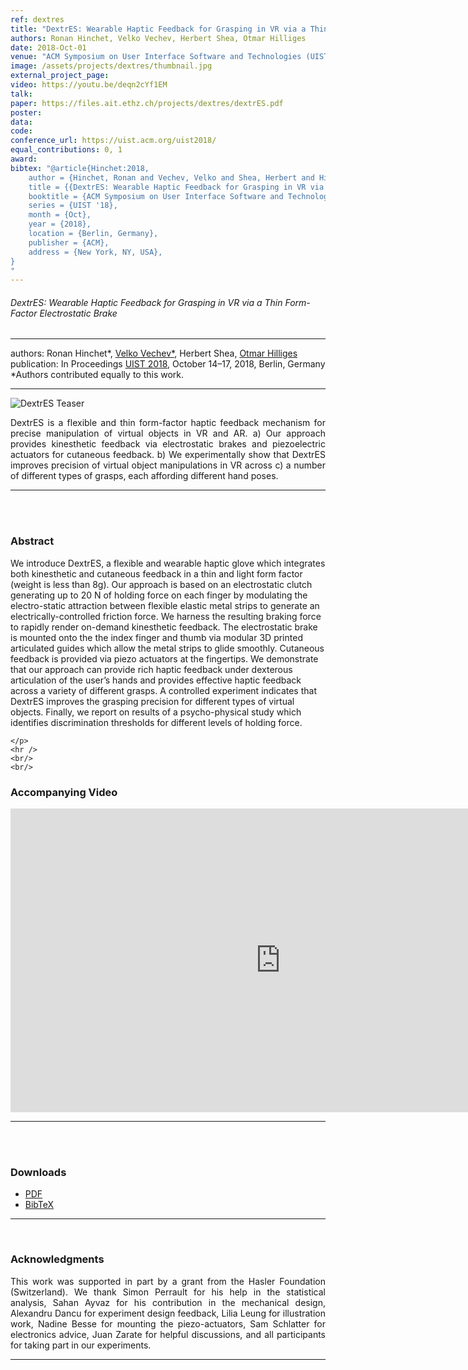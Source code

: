 ```yaml
---
ref: dextres
title: "DextrES: Wearable Haptic Feedback for Grasping in VR via a Thin Form-Factor Electrostatic Brake"
authors: Ronan Hinchet, Velko Vechev, Herbert Shea, Otmar Hilliges
date: 2018-Oct-01
venue: "ACM Symposium on User Interface Software and Technologies (UIST)"
image: /assets/projects/dextres/thumbnail.jpg
external_project_page: 
video: https://youtu.be/deqn2cYf1EM
talk: 
paper: https://files.ait.ethz.ch/projects/dextres/dextrES.pdf
poster: 
data: 
code: 
conference_url: https://uist.acm.org/uist2018/
equal_contributions: 0, 1
award: 
bibtex: "@article{Hinchet:2018,
	author = {Hinchet, Ronan and Vechev, Velko and Shea, Herbert and Hilliges, Otmar},
	title = {{DextrES: Wearable Haptic Feedback for Grasping in VR via a Thin Form-Factor Electrostatic Brake}},
	booktitle = {ACM Symposium on User Interface Software and Technologies (UIST)},
	series = {UIST '18},
	month = {Oct},
	year = {2018},
	location = {Berlin, Germany},
	publisher = {ACM},
	address = {New York, NY, USA},
}
"
---
```


<h6> DextrES: Wearable Haptic Feedback for Grasping in VR via a Thin Form-Factor Electrostatic Brake</h6>
<hr />

<div class="fullcol">
    <div class="teaser-info-projectpage">
            <span class="normalcap">authors:</span>
            <span class="authorcap">
                <nobr>Ronan Hinchet*, </nobr>
                <nobr><a href="/people/vechev/" title="Velko Vechev">Velko Vechev*</a>, </nobr>
                <nobr>Herbert Shea, </nobr>
                <nobr><a href="/people/hilliges/" title="Otmar Hilliges">Otmar Hilliges</a> </nobr>
            </span>
            <br/>
            <span class="normalcap"><nobr>publication: </nobr></span>
            <span class="authorcap">
                <nobr>In Proceedings</nobr> <a class="a-text-ext" href="https://uist.acm.org/uist2018/" title="UIST">UIST 2018</a>, October 14–17, 2018, Berlin, Germany</a><br/>
                 *Authors contributed equally to this work.
            </span>
        <hr />
    </div>
</div>

<div class="fullcol">
    <img class="fullcol" src="<?php ait_root_dir();?>projects/2018/dextres/teaser.jpg" alt="DextrES Teaser" />
    <div class="fullcol">
        <p align="justify">
            <span class="figurecap">
            DextrES is a flexible and thin form-factor haptic feedback mechanism for precise manipulation of virtual objects in VR and AR. a) Our approach provides kinesthetic feedback via electrostatic brakes and piezoelectric actuators for cutaneous feedback. b) We experimentally show that DextrES improves precision of virtual object manipulations in VR across c) a number of different types of grasps, each affording different hand poses.
            </span>
        </p>
        <hr />
        <br/>
        <br/>
    </div>
</div>

<div class="fullcol">
    <h3>Abstract</h3>
    <p align="justify">
    
We introduce DextrES, a flexible and wearable haptic glove which integrates both kinesthetic and cutaneous feedback in a thin and light form factor (weight is less than 8g). Our approach is based on an electrostatic clutch generating up to 20 N of holding force on each finger by modulating the electro-static attraction between flexible elastic metal strips to generate an electrically-controlled friction force. We harness the resulting braking force to rapidly render on-demand kinesthetic feedback. The electrostatic brake is mounted onto the the index finger and thumb via modular 3D printed articulated guides which allow the metal strips to glide smoothly. Cutaneous feedback is provided via piezo actuators at the fingertips. We demonstrate that our approach can provide rich haptic feedback under dexterous articulation of the user’s hands and provides effective haptic feedback across a variety of different grasps. A controlled experiment indicates that DextrES improves the grasping precision for different types of virtual objects. Finally, we report on results of a psycho-physical study which identifies discrimination thresholds for different levels of holding force.


    </p>
    <hr />
    <br/>
    <br/>
</div>

<div class="fullcol">
<h3>Accompanying Video</h3>
    <div class="video" align="center">
        <iframe width="864" height="486" src="https://www.youtube.com/embed/deqn2cYf1EM?rel=0" frameborder="0" allow="autoplay; encrypted-media" allowfullscreen></iframe>
    </div>
    <hr />
    <br/>
    <br/>
</div>

<div class="fullcol">
 <h3>Downloads</h3>
    <ul class="linklist">
            <li class="a-pdf"><a target="_blank" title="PDF" href="<?php ait_root_dir();?>projects/2018/dextres/downloads/dextrES.pdf">PDF</a></li>
             <li class="a-bib"><a target="_blank" title="BibTex" href="<?php ait_root_dir();?>projects/2018/dextres/downloads/hinchet2018.bib">BibTeX</a></li>
    </ul>
    <hr />
    <br/>
<!-- <br/> TBA <br/> -->
</div>

<!--
<div class="fullcol">
<h3>bibtex</h3>
    To be released.
    <div class="bibtex">
    </div>
    <hr />
    <br/>
    <br/>
</div>
-->

<!--
<div class="fullcol">
    <h3>additional results</h3>
    <br/>
    <img class="halfcol" src="<?php ait_root_dir();?>projects/2016/deformables/bar_small.png" alt="Teaser-Picture" />
    <img class="halfcol" src="<?php ait_root_dir();?>projects/2016/deformables/organ_stacked_small.png" alt="Teaser-Picture" />
    <div class="halfcol">
        <p align="justify">
            <span class="figurecap">
                Top row: schematic sensor routings obtained using our tool with automatic sensor refinement.
                Middle row: fabricated device.
                Bottom row: Ground truth (gray) vs. reconstruction (orange). Insets show error on a heat map scale, with maximum error (white) at 22 mm (darker is better).
            </span>
        </p>
    </div>
    <div class="halfcol">
        <p align="justify">
            <span class="figurecap">
                Two example deformations of the organ pipe model designed with our method. Ground truth (gray) vs. reconstruction (orange).
            </span>
        </p>
    </div>
</div>
-->




<!-- This section is optional -->
<!--
<div class="fullcol">
    <h3>external links</h3>
    <p align="justify">
        <ul class="linklist">
        <li class="a-ext"><a target="_blank" title="link1" href="your_link_here">Your link here</a></li>
    </ul>
    </p>
    <hr />
    <br/>
    <br/>
</div>
-->

<div class="fullcol">
    <h3>Acknowledgments</h3>
    <p align="justify">
This work was supported in part by a grant from the Hasler Foundation (Switzerland). We thank Simon Perrault for his help in the statistical analysis, Sahan Ayvaz for his contribution in the mechanical design, Alexandru Dancu for experiment design feedback, Lilia Leung for illustration work, Nadine Besse for mounting the piezo-actuators, Sam Schlatter for electronics advice, Juan Zarate for helpful discussions, and all participants for taking part in our experiments.
    </p>
    <hr />
    <br/>
    <br/>
</div>


